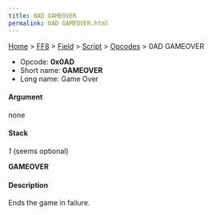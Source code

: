 ```yaml
---
title: 0AD GAMEOVER
permalink: 0AD GAMEOVER.html
---
```


[Home](../../../../Main%20Page.md) > [FF8](../../../../FF8.md) > [Field](../../../Field.md) > [Script](../../Script.md) > [Opcodes](../Opcodes.md) > 0AD GAMEOVER

-   Opcode: **0x0AD**
-   Short name: **GAMEOVER**
-   Long name: Game Over

#### Argument

none

#### Stack

  
*1* (seems optional)

**GAMEOVER**

#### Description

Ends the game in failure.
